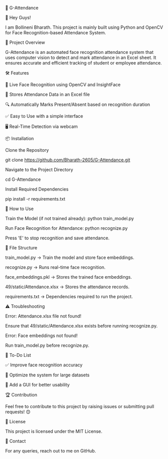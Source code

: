 📌 G-Attendance



👋 Hey Guys!

I am Bollineni Bharath. This project is mainly built using Python and OpenCV for Face Recognition-based Attendance System.



🚀 Project Overview

G-Attendance is an automated face recognition attendance system that uses computer vision to detect and mark attendance in an Excel sheet. It ensures accurate and efficient tracking of student or employee attendance.



🛠️ Features

📸 Live Face Recognition using OpenCV and InsightFace

📂 Stores Attendance Data in an Excel file

🔍 Automatically Marks Present/Absent based on recognition duration

✅ Easy to Use with a simple interface

🖥️ Real-Time Detection via webcam



📦 Installation

Clone the Repository

git clone https://github.com/Bharath-2605/G-Attendance.git

Navigate to the Project Directory

cd G-Attendance

Install Required Dependencies

pip install -r requirements.txt



🔧 How to Use

Train the Model (if not trained already):
python train_model.py

Run Face Recognition for Attendance:
python recognize.py

Press 'E' to stop recognition and save attendance.



📂 File Structure

train_model.py → Train the model and store face embeddings.

recognize.py → Runs real-time face recognition.

face_embeddings.pkl → Stores the trained face embeddings.

49/static/Attendance.xlsx → Stores the attendance records.

requirements.txt → Dependencies required to run the project.



⚠️ Troubleshooting

Error: Attendance.xlsx file not found!

Ensure that 49/static/Attendance.xlsx exists before running recognize.py.

Error: Face embeddings not found!

Run train_model.py before recognize.py.



📝 To-Do List

✅ Improve face recognition accuracy

🚀 Optimize the system for large datasets

🎨 Add a GUI for better usability



🏆 Contribution

Feel free to contribute to this project by raising issues or submitting pull requests! 😊



📜 License

This project is licensed under the MIT License.



📩 Contact

For any queries, reach out to me on GitHub.
